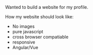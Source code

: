 Wanted to build a website for my profile.

How my website should look like:

* No images
* pure javascript
* cross browser compatiable
* responsive
* Angular/Vue
